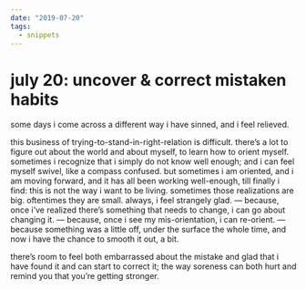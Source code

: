 ```yaml
---
date: "2019-07-20"
tags:
  - snippets
---
```

# july 20: uncover & correct mistaken habits

some days i come across a different way i have sinned, and i feel relieved.

this business of trying-to-stand-in-right-relation is difficult. there’s a lot to figure out about the world and about myself, to learn how to orient myself. sometimes i recognize that i simply do not know well enough; and i can feel myself swivel, like a compass confused. but sometimes i am oriented, and i am moving forward, and it has all been working well-enough, till finally i find: this is not the way i want to be living. sometimes those realizations are big. oftentimes they are small. always, i feel strangely glad. — because, once i’ve realized there’s something that needs to change, i can go about changing it. — because, once i see my mis-orientation, i can re-orient. — because something was a little off, under the surface the whole time, and now i have the chance to smooth it out, a bit.

there’s room to feel both embarrassed about the mistake and glad that i have found it and can start to correct it; the way soreness can both hurt and remind you that you’re getting stronger.
